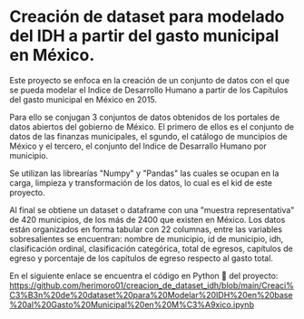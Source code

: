 # Creación de dataset para modelado del IDH a partir del gasto municipal en México.

Este proyecto se enfoca en la creación de un conjunto de datos con el que se pueda modelar el Indice de Desarrollo Humano a partir de los Capítulos del gasto municipal en México en 2015.

Para ello se conjugan 3 conjuntos de datos obtenidos de los portales de datos abiertos del gobierno de México. El primero de ellos es el conjunto de datos de las finanzas municipales, el sgundo, el catálogo de muncipios de México y el tercero, el conjunto del Indice de Desarrallo Humano por municipio.

Se utilizan las librearías "Numpy" y "Pandas" las cuales se ocupan en la carga, limpieza y transformación de los datos, lo cual es el kid de este proyecto.

Al final se obtiene un dataset o dataframe con una "muestra representativa" de 420 municipios, de los más de 2400 que existen en México. Los datos están organizados en forma tabular con 22 columnas, entre las variables sobresalientes se encuentran: nombre de municipio, id de municipio, idh, clasificación ordinal, clasificación categórica, total de egresos, capítulos de egreso y porcentaje de los capítulos de egreso respecto al gasto total.

En el siguiente enlace se encuentra el código en Python 🐍 del proyecto:
https://github.com/herimoro01/creacion_de_dataset_idh/blob/main/Creaci%C3%B3n%20de%20dataset%20para%20Modelar%20IDH%20en%20base%20al%20Gasto%20Municipal%20en%20M%C3%A9xico.ipynb
